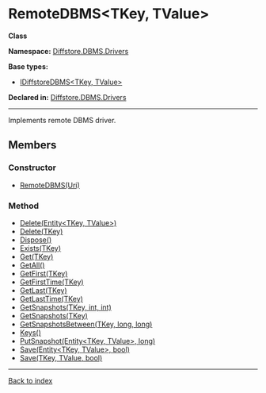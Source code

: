 # RemoteDBMS&lt;TKey, TValue&gt;

**Class**

**Namespace:** [Diffstore.DBMS.Drivers](Diffstore.DBMS.Drivers.md)

**Base types:**

* [IDiffstoreDBMS&lt;TKey, TValue&gt;](Diffstore.DBMS.IDiffstoreDBMS{TKey,TValue}.md)


**Declared in:** [Diffstore.DBMS.Drivers](Diffstore.DBMS.Drivers.md)

------



Implements remote DBMS driver.


## Members

### Constructor
* [RemoteDBMS(Uri)](Diffstore.DBMS.Drivers.RemoteDBMS{TKey,TValue}.RemoteDBMS(Uri).md)

### Method
* [Delete(Entity&lt;TKey, TValue&gt;)](Diffstore.DBMS.Drivers.RemoteDBMS{TKey,TValue}.Delete(Entity{TKey,TValue}).md)
* [Delete(TKey)](Diffstore.DBMS.Drivers.RemoteDBMS{TKey,TValue}.Delete(TKey).md)
* [Dispose()](Diffstore.DBMS.Drivers.RemoteDBMS{TKey,TValue}.Dispose().md)
* [Exists(TKey)](Diffstore.DBMS.Drivers.RemoteDBMS{TKey,TValue}.Exists(TKey).md)
* [Get(TKey)](Diffstore.DBMS.Drivers.RemoteDBMS{TKey,TValue}.Get(TKey).md)
* [GetAll()](Diffstore.DBMS.Drivers.RemoteDBMS{TKey,TValue}.GetAll().md)
* [GetFirst(TKey)](Diffstore.DBMS.Drivers.RemoteDBMS{TKey,TValue}.GetFirst(TKey).md)
* [GetFirstTime(TKey)](Diffstore.DBMS.Drivers.RemoteDBMS{TKey,TValue}.GetFirstTime(TKey).md)
* [GetLast(TKey)](Diffstore.DBMS.Drivers.RemoteDBMS{TKey,TValue}.GetLast(TKey).md)
* [GetLastTime(TKey)](Diffstore.DBMS.Drivers.RemoteDBMS{TKey,TValue}.GetLastTime(TKey).md)
* [GetSnapshots(TKey, int, int)](Diffstore.DBMS.Drivers.RemoteDBMS{TKey,TValue}.GetSnapshots(TKey,int,int).md)
* [GetSnapshots(TKey)](Diffstore.DBMS.Drivers.RemoteDBMS{TKey,TValue}.GetSnapshots(TKey).md)
* [GetSnapshotsBetween(TKey, long, long)](Diffstore.DBMS.Drivers.RemoteDBMS{TKey,TValue}.GetSnapshotsBetween(TKey,long,long).md)
* [Keys()](Diffstore.DBMS.Drivers.RemoteDBMS{TKey,TValue}.Keys().md)
* [PutSnapshot(Entity&lt;TKey, TValue&gt;, long)](Diffstore.DBMS.Drivers.RemoteDBMS{TKey,TValue}.PutSnapshot(Entity{TKey,TValue},long).md)
* [Save(Entity&lt;TKey, TValue&gt;, bool)](Diffstore.DBMS.Drivers.RemoteDBMS{TKey,TValue}.Save(Entity{TKey,TValue},bool).md)
* [Save(TKey, TValue, bool)](Diffstore.DBMS.Drivers.RemoteDBMS{TKey,TValue}.Save(TKey,TValue,bool).md)

------

[Back to index](index.md)